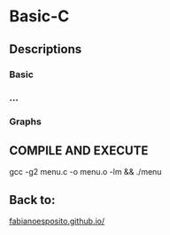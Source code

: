 # Basic-C

## Descriptions

### Basic

### ...

### Graphs

## COMPILE AND EXECUTE

gcc -g2 menu.c -o menu.o -lm && ./menu

## Back to:

[fabianoesposito.github.io/](https://fabianoesposito.github.io/)

